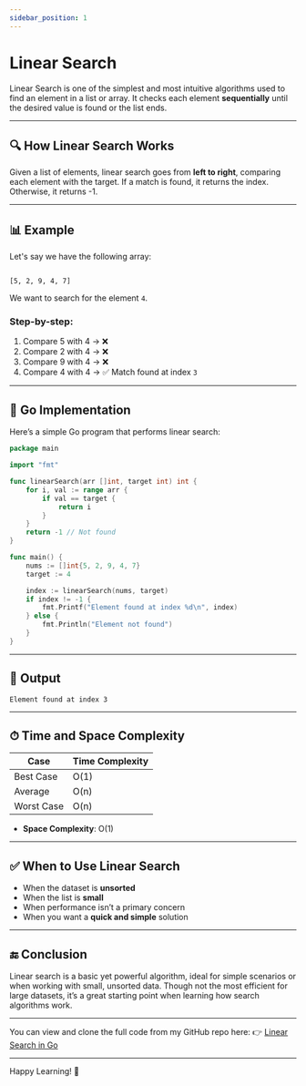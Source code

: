 ```yaml
---
sidebar_position: 1
---
```


# Linear Search

Linear Search is one of the simplest and most intuitive algorithms used to find an element in a list or array. It checks each element **sequentially** until the desired value is found or the list ends.

---

## 🔍 How Linear Search Works

Given a list of elements, linear search goes from **left to right**, comparing each element with the target. If a match is found, it returns the index. Otherwise, it returns -1.

---

## 📊 Example

Let's say we have the following array:

```

[5, 2, 9, 4, 7]

```

We want to search for the element `4`.

### Step-by-step:

1. Compare 5 with 4 → ❌
2. Compare 2 with 4 → ❌
3. Compare 9 with 4 → ❌
4. Compare 4 with 4 → ✅ Match found at index `3`

---

## 🔧 Go Implementation

Here’s a simple Go program that performs linear search:

```go
package main

import "fmt"

func linearSearch(arr []int, target int) int {
    for i, val := range arr {
        if val == target {
            return i
        }
    }
    return -1 // Not found
}

func main() {
    nums := []int{5, 2, 9, 4, 7}
    target := 4

    index := linearSearch(nums, target)
    if index != -1 {
        fmt.Printf("Element found at index %d\n", index)
    } else {
        fmt.Println("Element not found")
    }
}
```

---

## 🧪 Output

```
Element found at index 3
```

---

## ⏱ Time and Space Complexity

| Case       | Time Complexity |
| ---------- | --------------- |
| Best Case  | O(1)            |
| Average    | O(n)            |
| Worst Case | O(n)            |

- **Space Complexity**: O(1)

---

## ✅ When to Use Linear Search

- When the dataset is **unsorted**
- When the list is **small**
- When performance isn’t a primary concern
- When you want a **quick and simple** solution

---

## 🔚 Conclusion

Linear search is a basic yet powerful algorithm, ideal for simple scenarios or when working with small, unsorted data. Though not the most efficient for large datasets, it’s a great starting point when learning how search algorithms work.

---

You can view and clone the full code from my GitHub repo here:
👉 [Linear Search in Go](https://github.com/paresh-patil/data_structure_and_algorithms/blob/main/searching_algorithms/linear_search.go)

---

Happy Learning! 🚀
